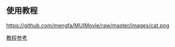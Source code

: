 

## 使用教程


https://github.com/mengfa/MUIMovie/raw/master/images/cat.png

[教程参考](https://www.jianshu.com/p/c8ef27a7e169)
